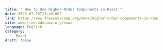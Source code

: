 ```yaml
---
title: " How to Use Higher-Order Components in React "
date: 2023-07-28T17:40:06Z
link: https://www.freecodecamp.org/news/higher-order-components-in-react/?utm_medium=RSS&utm_source=news.12bit.vn
site: www.freecodecamp.org/news
language: English
category:
  -  React 
draft: false
---
```


